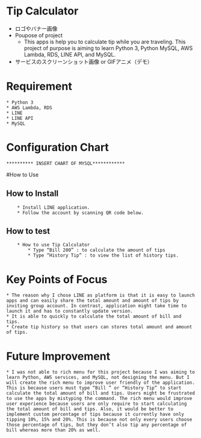 # Tip Calculator

* ロゴやバナー画像
* Poupose of project
    * This apps is help you to calculate tip while you are traveling. This project of purpose is aiming to learn Python 3, Python MySQL, AWS Lambda, RDS,  LINE API, and MySQL. 
* サービスのスクリーンショット画像 or GIFアニメ（デモ）
# Requirement
    * Python 3
    * AWS Lambda, RDS
    * LINE
    * LINE API
    * MySQL
# Configuration Chart
    ********** INSERT CHART OF MYSQL************
#How to Use
  ## How to Install
        * Install LINE application.
        * Follow the account by scanning QR code below.
  ## How to test
        * How to use Tip Calculator 
            * Type “Bill 200” : to calculate the amount of tips
            * Type “History Tip” : to view the list of history tips.
# Key Points of Focus
    * The reason why I chose LINE as platform is that it is easy to launch apps and can easily share the total amount and amount of tips by inviting group account. In contrast, application might take time to launch it and has to constantly update version.
    * It is able to quickly to calculate the total amount of bill and tips. 
    * Create tip history so that users can stores total amount and amount of tips. 
# Future Improvement
    * I was not able to rich menu for this project because I was aiming to learn Python, AWS services, and MySQL, not designing the menu. But I will create the rich menu to improve user friendly of the application. This is because users must type “Bill ” or “History Tip” to start calculate the total amount of bill and tips. Users might be frustrated to use the apps by mistyping the command. The rich menu would improve user experience because users are only require to start calculating the total amount of bill and tips. Also, it would be better to implement custom percentage of tips because it currently have only tipping 10%, 15% and 20%. This is because not only every users choose those percentage of tips, but they don’t also tip any percentage of bill whereas more than 20% as well.
